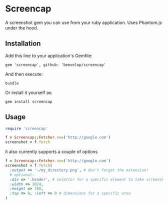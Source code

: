 # Screencap

A screenshot gem you can use from your ruby application. Uses Phantom.js under the hood.

## Installation

Add this line to your application's Gemfile:

    gem 'screencap', github: 'beevelop/screencap'

And then execute:

    bundle

Or install it yourself as:

    gem install screencap

## Usage

```ruby
require 'screencap'

f = Screencap::Fetcher.new('http://google.com')
screenshot = f.fetch
```

it also currently supports a couple of options

```ruby
f = Screencap::Fetcher.new('http://google.com')
screenshot = f.fetch(
  :output => '~/my_directory.png', # don't forget the extension!
  # optional:
  :div => '.header', # selector for a specific element to take screenshot of
  :width => 1024,
  :height => 768,
  :top => 0, :left => 0 # dimensions for a specific area
)
```
